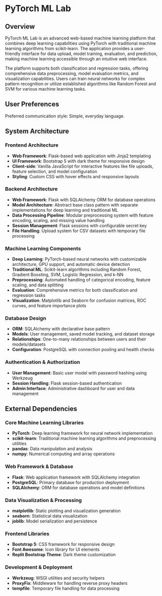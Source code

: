 # PyTorch ML Lab

## Overview

PyTorch ML Lab is an advanced web-based machine learning platform that combines deep learning capabilities using PyTorch with traditional machine learning algorithms from scikit-learn. The application provides a user-friendly interface for data upload, model training, evaluation, and prediction, making machine learning accessible through an intuitive web interface.

The platform supports both classification and regression tasks, offering comprehensive data preprocessing, model evaluation metrics, and visualization capabilities. Users can train neural networks for complex pattern recognition or utilize established algorithms like Random Forest and SVM for various machine learning tasks.

## User Preferences

Preferred communication style: Simple, everyday language.

## System Architecture

### Frontend Architecture
- **Web Framework**: Flask-based web application with Jinja2 templating
- **UI Framework**: Bootstrap 5 with dark theme for responsive design
- **Client-side**: Vanilla JavaScript for interactive features like file uploads, feature selection, and model configuration
- **Styling**: Custom CSS with hover effects and responsive layouts

### Backend Architecture
- **Web Framework**: Flask with SQLAlchemy ORM for database operations
- **Model Architecture**: Abstract base class pattern with separate implementations for deep learning and traditional ML
- **Data Processing Pipeline**: Modular preprocessing system with feature encoding, scaling, and missing value handling
- **Session Management**: Flask sessions with configurable secret key
- **File Handling**: Upload system for CSV datasets with temporary file processing

### Machine Learning Components
- **Deep Learning**: PyTorch-based neural networks with customizable architecture, GPU support, and automatic device detection
- **Traditional ML**: Scikit-learn algorithms including Random Forest, Gradient Boosting, SVM, Logistic Regression, and k-NN
- **Preprocessing**: Automated handling of categorical encoding, feature scaling, and data splitting
- **Evaluation**: Comprehensive metrics for both classification and regression tasks
- **Visualization**: Matplotlib and Seaborn for confusion matrices, ROC curves, and feature importance plots

### Database Design
- **ORM**: SQLAlchemy with declarative base pattern
- **Models**: User management, saved model tracking, and dataset storage
- **Relationships**: One-to-many relationships between users and their models/datasets
- **Configuration**: PostgreSQL with connection pooling and health checks

### Authentication & Authorization
- **User Management**: Basic user model with password hashing using Werkzeug
- **Session Handling**: Flask session-based authentication
- **Admin Interface**: Administrative dashboard for user and data management

## External Dependencies

### Core Machine Learning Libraries
- **PyTorch**: Deep learning framework for neural network implementation
- **scikit-learn**: Traditional machine learning algorithms and preprocessing utilities
- **pandas**: Data manipulation and analysis
- **numpy**: Numerical computing and array operations

### Web Framework & Database
- **Flask**: Web application framework with SQLAlchemy integration
- **PostgreSQL**: Primary database for production deployment
- **SQLAlchemy**: ORM for database operations and model definitions

### Data Visualization & Processing
- **matplotlib**: Static plotting and visualization generation
- **seaborn**: Statistical data visualization
- **joblib**: Model serialization and persistence

### Frontend Libraries
- **Bootstrap 5**: CSS framework for responsive design
- **Font Awesome**: Icon library for UI elements
- **Replit Bootstrap Theme**: Dark theme customization

### Development & Deployment
- **Werkzeug**: WSGI utilities and security helpers
- **ProxyFix**: Middleware for handling reverse proxy headers
- **tempfile**: Temporary file handling for data processing